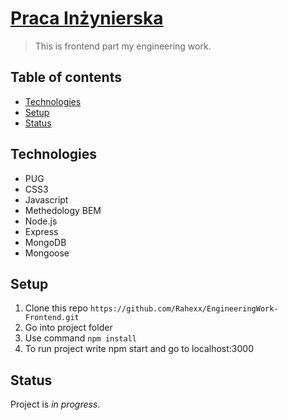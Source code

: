 # [Praca Inżynierska](https://github.com/Rahexx/EngineeringWork-Backend)

> This is frontend part my engineering work.

## Table of contents

- [Technologies](#technologies)
- [Setup](#setup)
- [Status](#status)

## Technologies

- PUG
- CSS3
- Javascript
- Methedology BEM
- Node.js
- Express
- MongoDB
- Mongoose

## Setup

1. Clone this repo `https://github.com/Rahexx/EngineeringWork-Frontend.git`
2. Go into project folder
3. Use command `npm install`
4. To run project write npm start and go to localhost:3000

## Status

Project is _in progress_.
